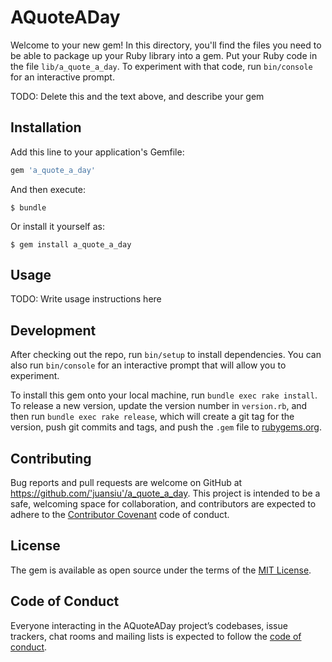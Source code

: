 # AQuoteADay

Welcome to your new gem! In this directory, you'll find the files you need to be able to package up your Ruby library into a gem. Put your Ruby code in the file `lib/a_quote_a_day`. To experiment with that code, run `bin/console` for an interactive prompt.

TODO: Delete this and the text above, and describe your gem

## Installation

Add this line to your application's Gemfile:

```ruby
gem 'a_quote_a_day'
```

And then execute:

    $ bundle

Or install it yourself as:

    $ gem install a_quote_a_day

## Usage

TODO: Write usage instructions here

## Development

After checking out the repo, run `bin/setup` to install dependencies. You can also run `bin/console` for an interactive prompt that will allow you to experiment.

To install this gem onto your local machine, run `bundle exec rake install`. To release a new version, update the version number in `version.rb`, and then run `bundle exec rake release`, which will create a git tag for the version, push git commits and tags, and push the `.gem` file to [rubygems.org](https://rubygems.org).

## Contributing

Bug reports and pull requests are welcome on GitHub at https://github.com/'juansiu'/a_quote_a_day. This project is intended to be a safe, welcoming space for collaboration, and contributors are expected to adhere to the [Contributor Covenant](http://contributor-covenant.org) code of conduct.

## License

The gem is available as open source under the terms of the [MIT License](https://opensource.org/licenses/MIT).

## Code of Conduct

Everyone interacting in the AQuoteADay project’s codebases, issue trackers, chat rooms and mailing lists is expected to follow the [code of conduct](https://github.com/'juansiu'/a_quote_a_day/blob/master/CODE_OF_CONDUCT.md).
